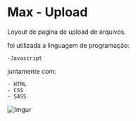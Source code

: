 
# Max - Upload

Loyout de pagina de upload de arquivos.

foi utilizada a linguagem de programação:

    -Javascript 

juntamente com:

    - HTML
    - CSS
    - SASS









![Imgur](https://i.imgur.com/re5L32D.png)

